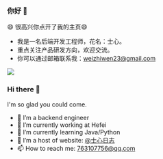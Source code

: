 ### 你好 👋

😄 很高兴你点开了我的主页😄

- 我是一名后端开发工程师，花名：士心。
- 重点关注产品研发方向，欢迎交流。
- 你可以通过邮箱联系我：weizhiwen23@gmail.com

![](https://github-readme-stats.vercel.app/api?username=weizhiwen&theme=nord&count_private=true&show_icons=true&hide=contribs,prs)


### Hi there 👋

I'm so glad you could come.

- 🔭 I’m a backend engineer
- 🔭 I’m currently working at Hefei
- 🌱 I’m currently learning Java/Python
- 👯 I’m a host of website: [@士心日志]([https:///](https://shixinlog.cn/))
- 📫 How to reach me: 763107756@qq.com

